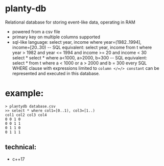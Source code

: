 # planty-db
Relational database for storing event-like data, operating in RAM
- powered from a csv file
- primary key on multiple columns supported
- sql-like language:
    select year, income where year=(1982..1994], income=[20..30)
    -- SQL equivalent: select year, income from t where year > 1982 and year <= 1994 and income >= 20 and income < 30
    select *
    select * where a<1000, a>2000, b=300
    -- SQL equivalent: select * from t where a < 1000 or a > 2000 and b = 300
every SQL WHERE clause with expressions limited to `column </=/> constant` can be represented and executed in this database.

# example:
    > plantydb database.csv
    >> select * where col1=[0..1), col3=[1..)
    col1 col2 col3 col4
    0 0 1 0
    0 0 1 1
    0 1 1 0
    0 1 1 1

## technical:
- c++17
